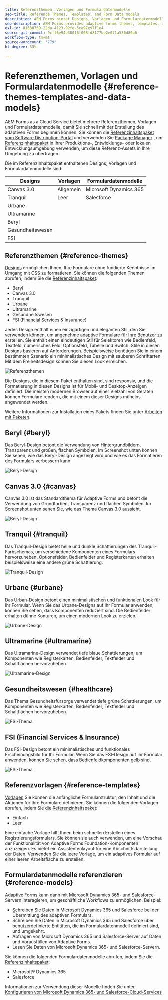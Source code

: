 ```yaml
---
title: Referenzthemen, Vorlagen und Formulardatenmodelle
seo-title: Reference Themes, Templates, and Form Data models
description: AEM Forms bietet Designs, Vorlagen und Formulardatenmodelle für adaptive Formulare, die Sie aus Softwareverteilung erhalten können
seo-description: AEM Forms provides adaptive forms themes, templates, and form data models that you can get from Software Distribution
exl-id: 81588759-22da-4123-92fe-5ca97e97f1e4
source-git-commit: 9cff6e94b38016f008fd8177be2e071a530d80b6
workflow-type: tm+mt
source-wordcount: '779'
ht-degree: 33%

---
```


# Referenzthemen, Vorlagen und Formulardatenmodelle {#reference-themes-templates-and-data-models}

AEM Forms as a Cloud Service bietet mehrere Referenzthemen, Vorlagen und Formulardatenmodelle, damit Sie schnell mit der Erstellung des adaptiven Forms beginnen können. Sie können die [Referenzinhaltspaket vom Software Distribution-Portal](https://experience.adobe.com/#/downloads/content/software-distribution/en/aemcloud.html?package=/content/software-distribution/en/details.html/content/dam/aemcloud/public/aem-forms-reference-content.ui.content-2.1.0.zip) und verwenden Sie [Package Manager](/help/implementing/developing/tools/package-manager.md) , um [Referenzinhaltspaket](https://experience.adobe.com/#/downloads/content/software-distribution/en/aemcloud.html?package=/content/software-distribution/en/details.html/content/dam/aemcloud/public/aem-forms-reference-content.ui.content-2.1.0.zip) in Ihrer Produktions-, Entwicklungs- oder lokalen Entwicklungsumgebung verwenden, um diese Referenz-Assets in Ihre Umgebung zu übertragen.

Die im Referenzinhaltspaket enthaltenen Designs, Vorlagen und Formulardatenmodelle sind:


| Designs | Vorlagen | Formulardatenmodelle |
---------|----------|---------
| Canvas 3.0 | Allgemein | Microsoft Dynamics 365 |
| Tranquil | Leer | Salesforce |
| Urbane |  |  |
| Ultramarine |  |  |
| Beryl |  |  |
| Gesundheitswesen |  |  |
| FSI |  |  |

## Referenzthemen {#reference-themes}

[Designs](/help/forms/themes.md) ermöglichen Ihnen, Ihre Formulare ohne fundierte Kenntnisse im Umgang mit CSS zu formatieren. Sie können die folgenden Themen abrufen, indem Sie die [Referenzinhaltspaket](https://experience.adobe.com/#/downloads/content/software-distribution/en/aemcloud.html?package=/content/software-distribution/en/details.html/content/dam/aemcloud/public/aem-forms-reference-content.ui.content-2.1.0.zip):

* Beryl
* Canvas 3.0
* Tranquil
* Urbane
* Ultramarine
* Gesundheitswesen
* FSI (Financial Services &amp; Insurance)

Jedes Design enthält einen einzigartigen und eleganten Stil, den Sie verwenden können, um angenehme adaptive Formulare für Ihre Benutzer zu erstellen. Sie enthält einen eindeutigen Stil für Selektoren wie Bedienfeld, Textfeld, numerisches Feld, Optionsfeld, Tabelle und Switch. Stile in diesen Designs basieren auf Anforderungen. Beispielsweise benötigen Sie in einem bestimmten Szenario ein minimalistisches Design mit sauberen Schriftarten. Mit dem Freiheitsdesign können Sie diesen Look erreichen.

![Referenzthemen](assets/ref-themes.png)

Die Designs, die in diesem Paket enthalten sind, sind responsiv, und die Formatierung in diesen Designs ist für Mobil- und Desktop-Anzeigen definiert. Die meisten modernen Browser auf einer Vielzahl von Geräten können Formulare rendern, die mit einem dieser Designs mühelos angewendet werden.

Weitere Informationen zur Installation eines Pakets finden Sie unter [Arbeiten mit Paketen](/help/implementing/developing/tools/package-manager.md).

## Beryl {#beryl}

Das Beryl-Design betont die Verwendung von Hintergrundbildern, Transparenz und großen, flachen Symbolen. Im Screenshot unten können Sie sehen, wie das Beryl-Design angezeigt wird und wie es das Formatieren des Formulars verbessern kann.

![Beryl-Design](assets/beryl.png)

## Canvas 3.0 {#canvas}

Canvas 3.0 ist das Standardthema für Adaptive Forms und betont die Verwendung von Grundfarben, Transparenz und flachen Symbolen. Im Screenshot unten sehen Sie, wie das Thema Canvas 3.0 aussieht.

![Beryl-Design](assets/canvas.png)


## Tranquil {#tranquil}

Das Tranquil-Design bietet helle und dunkle Schattierungen des Tranquil-Farbschemas, um verschiedene Komponenten eines Formulars hervorzuheben. Optionsfelder, Bedienfelder und Registerkarten erhalten beispielsweise eine andere grüne Schattierung.

![Tranquil-Design](assets/tranquil.png)


## Urbane {#urbane}

Das Urban-Design betont einen minimalistischen und funktionalen Look für Ihr Formular. Wenn Sie das Urbane-Designs auf Ihr Formular anwenden, können Sie sehen, dass Komponenten reduziert sind. Die Bedienfelder erhalten dünne Konturen, um einen modernen Look zu erzielen.

![Urbane-Design](assets/urbane.png)


## Ultramarine {#ultramarine}

Das Ultramarine-Design verwendet tiefe blaue Schattierungen, um Komponenten wie Registerkarten, Bedienfelder, Textfelder und Schaltflächen hervorzuheben.

![Ultramarine-Design](assets/ultramarine.png)

## Gesundheitswesen {#healthcare}

Das Thema Gesundheitsfürsorge verwendet tiefe grüne Schattierungen, um Komponenten wie Registerkarten, Bedienfelder, Textfelder und Schaltflächen hervorzuheben.

![FSI-Thema](assets/healthcare.png)


## FSI (Financial Services &amp; Insurance)

Das FSI-Design betont ein minimalistisches und funktionales Erscheinungsbild für Ihr Formular. Wenn Sie das FSI-Design auf Ihr Formular anwenden, können Sie sehen, dass Bedienfeldkomponenten gelb sind.

![FSI-Thema](assets/fsi.png)

## Referenzvorlagen {#reference-templates}


[Vorlagen](/help/forms/themes.md) Sie können die anfängliche Formularstruktur, den Inhalt und die Aktionen für Ihre Formulare definieren. Sie können die folgenden Vorlagen abrufen, indem Sie die [Referenzinhaltspaket](https://experience.adobe.com/#/downloads/content/software-distribution/en/aemcloud.html?package=/content/software-distribution/en/details.html/content/dam/aemcloud/public/aem-forms-reference-content.ui.content-2.1.0.zip):

* Einfach
* Leer

Eine einfache Vorlage hilft Ihnen beim schnellen Erstellen eines Registrierungsformulars. Sie können sie auch verwenden, um eine Vorschau der Funktionalität von Adaptive Forms Foundation-Komponenten anzuzeigen. Es bietet ein Assistentenlayout für eine Abschnittsdarstellung der Daten. Verwenden Sie die leere Vorlage, um ein adaptives Formular auf einer leeren Arbeitsfläche zu erstellen.


## Formulardatenmodelle referenzieren {#reference-models}

Adaptive Forms kann dann mit Microsoft Dynamics 365- und Salesforce-Servern interagieren, um geschäftliche Workflows zu ermöglichen. Beispiel:

* Schreiben Sie Daten in Microsoft Dynamics 365 und Salesforce bei der Übermittlung des adaptiven Formulars.
* Schreiben Sie Daten in Microsoft Dynamics 365 und Salesforce über benutzerdefinierte Entitäten, die im Formulardatenmodell definiert sind, und umgekehrt.
* Abfragen von Microsoft Dynamics 365 und Salesforce-Server auf Daten und Vorausfüllen von Adaptive Forms.
* Lesen Sie Daten von Microsoft Dynamics 365- und Salesforce-Servern.

Sie können die folgenden Formulardatenmodelle abrufen, indem Sie die [Referenzinhaltspaket](https://experience.adobe.com/#/downloads/content/software-distribution/en/aemcloud.html?package=/content/software-distribution/en/details.html/content/dam/aemcloud/public/aem-forms-reference-content.ui.content-2.1.0.zip):

* Microsoft® Dynamics 365
* Salesforce

Informationen zur Verwendung dieser Modelle finden Sie unter [Konfigurieren von Microsoft Dynamics 365- und Salesforce-Cloud-Services](https://experienceleague.adobe.com/docs/experience-manager-cloud-service/content/forms/integrate/use-form-data-model/configure-msdynamics-salesforce.html?lang=en#configure-dynamics-cloud-service)
